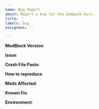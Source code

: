 ```yaml
---
name: Bug Report
about: Report a bug for the modpack here.
title: ''
labels: bug
assignees: ''

---
```


<!--
This is the issue tracker for ModBlock. You can report an issue here or in the comments on the CurseForge project page.
Don't be afraid to submit something if you don't know if it's the right place.
You don't need to answer all of the questions. If you don't know any, just leave them blank.
If you have relevant screenshots, please add them.
Thanks!
-->

**ModBlock Version**: <!--Fill in the version of ModBlock here(not minecraft version). -->

**Issue**: <!-- Describe the issue you are having. -->

**Crash File Paste**: <!-- If the issue causes a crash, please link the crash report here. You can upload it to something like hastebin.com -->

**How to reproduce** <!-- Describe how to reproduce the issue if it is possible. -->

**Mods Affected**: <!-- If you know which mod is causing the issue or being affected by the issue, please fill it in here. -->

**Known Fix**: <!-- If you know a way to fix the issue, please describe it here. -->

**Environment**: <!--Operating System, Java Version and similar things. -->

<!-- Thanks for reporting the issue. -->
